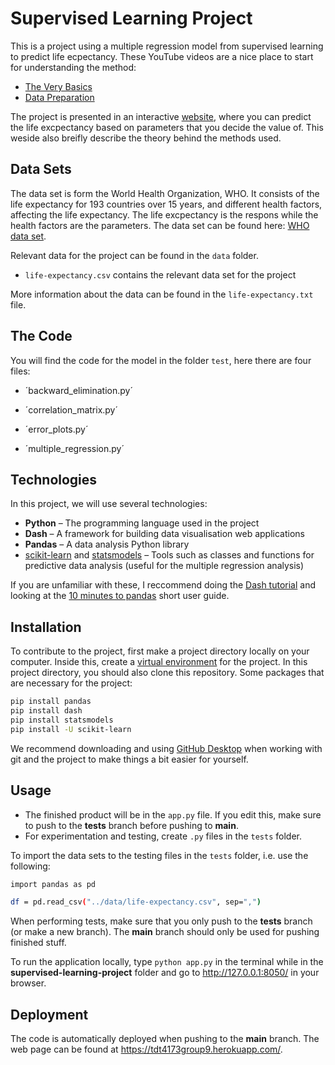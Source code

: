 # Supervised Learning Project

This is a project using a multiple regression model from supervised learning to predict life ecpectancy. These YouTube videos are a nice place to start for understanding the method:
- [The Very Basics]
- [Data Preparation]

The project is presented in an interactive [website], where you can predict the life excpectancy based on parameters that you decide the value of. This weside also breifly describe the theory behind the methods used. 

## Data Sets

The data set is form the World Health Organization, WHO. It consists of the life expectancy for 193 countries over 15 years, and different health factors, affecting the life expectancy. The life excpectancy is the respons while the health factors are the parameters. The data set can be found here: [WHO data set].

Relevant data for the project can be found in the `data` folder.
- `life-expectancy.csv` contains the relevant data set for the project

More information about the data can be found in the `life-expectancy.txt` file.

## The Code

You will find the code for the model in the folder `test`, here there are four files: 
- ´backward_elimination.py´ 

- ´correlation_matrix.py´

- ´error_plots.py´

- ´multiple_regression.py´


## Technologies
In this project, we will use several technologies:

- **Python** – The programming language used in the project
- **Dash** – A framework for building data visualisation web applications
- **Pandas** – A data analysis Python library
- [scikit-learn] and [statsmodels] – Tools such as classes and functions for predictive data analysis (useful for the multiple regression analysis)

If you are unfamiliar with these, I reccommend doing the [Dash tutorial] and looking at the [10 minutes to pandas] short user guide.


## Installation

To contribute to the project, first make a project directory locally on your computer. Inside this, create a [virtual environment] for the project. In this project directory, you should also clone this repository. Some packages that are necessary for the project:

```sh
pip install pandas
pip install dash
pip install statsmodels
pip install -U scikit-learn
```

We recommend downloading and using [GitHub Desktop] when working with git and the project to make things a bit easier for yourself.


## Usage

- The finished product will be in the `app.py` file. If you edit this, make sure to push to the **tests** branch before pushing to **main**.
- For experimentation and testing, create `.py` files in the `tests` folder.

To import the data sets to the testing files in the `tests` folder, i.e. use the following:

```sh
import pandas as pd

df = pd.read_csv("../data/life-expectancy.csv", sep=",")
```

When performing tests, make sure that you only push to the **tests** branch (or make a new branch). The **main** branch should only be used for pushing finished stuff.

To run the application locally, type `python app.py` in the terminal while in the **supervised-learning-project** folder and go to http://127.0.0.1:8050/ in your browser.


## Deployment

The code is automatically deployed when pushing to the **main** branch. The web page can be found at https://tdt4173group9.herokuapp.com/.



[The Very Basics]: <https://www.youtube.com/watch?v=dQNpSa-bq4M>
[Data Preparation]: <https://www.youtube.com/watch?v=2I_AYIECCOQ&list=TLPQMTkxMDIwMjCcYgA12J8jGg&index=2>
[10 minutes to pandas]: <https://pandas.pydata.org/pandas-docs/stable/user_guide/10min.html#min>
[Dash tutorial]: <http://dash.plotly.com/installation>
[scikit-learn]: <https://scikit-learn.org/stable/>
[statsmodels]: <https://www.statsmodels.org/stable/index.html>
[virtual environment]: <https://www.geeksforgeeks.org/python-virtual-environment/>
[GitHub Desktop]: <https://desktop.github.com/>
[WHO data set]: <https://www.kaggle.com/kumarajarshi/life-expectancy-who?fbclid=IwAR1NONmZtX8ZlR_I3sZBL04069sSHin8VPVsoN3lJehHfnBK0eKXpbEz3-U>
[website]: <https://tdt4173group9.herokuapp.com/?fbclid=IwAR1BJ5zThOdZ7-g9beNDz3npOeuufJNnWbRmwfDNVxlwD2DuoEwi5lUlsJk>
